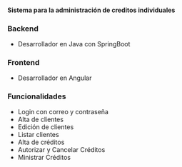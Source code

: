 #### Sistema para la administración de creditos individuales
### Backend
- Desarrollador en Java con SpringBoot

### Frontend
- Desarrollador en Angular

### Funcionalidades
- Login con correo y contraseña
- Alta de clientes
- Edición de clientes
- Listar clientes
- Alta de créditos
- Autorizar y Cancelar Créditos
- Ministrar Créditos
